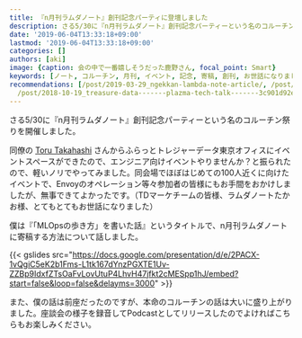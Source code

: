 ```yaml
---
title: 『n月刊ラムダノート』創刊記念パーティに登壇しました
description: さる5/30に『n月刊ラムダノート』創刊記念パーティーという名のコルーチン祭りを開催しました。
date: '2019-06-04T13:33:18+09:00'
lastmod: '2019-06-04T13:33:18+09:00'
categories: []
authors: [aki]
image: {caption: 会の中で一番嬉しそうだった鹿野さん, focal_point: Smart}
keywords: [ノート, コルーチン, 月刊, イベント, 記念, 寄稿, 創刊, お世話になりました, mlops, 祭り]
recommendations: [/post/2019-03-29_ngekkan-lambda-note-article/, /post/2006-07-28-xia-nanode/,
  /post/2018-10-19_treasure-data-------plazma-tech-talk-------3c901d92e973/]
---
```


さる5/30に『n月刊ラムダノート』創刊記念パーティーという名のコルーチン祭りを開催しました。

同僚の [Toru Takahashi](https://medium.com/u/6435ab79ba27) さんからふらっとトレジャーデータ東京オフィスにイベントスペースができたので、エンジニア向けイベントやりませんか？と振られたので、軽いノリでやってみました。同会場でほぼはじめての100人近くに向けたイベントで、Envoyのオペレーション等々参加者の皆様にもお手間をおかけしましたが、無事できてよかったです。（TDマーケチームの皆様、ラムダノートたかお様、とてもとてもお世話になりました）

僕は『「MLOpsの歩き方」を書いた話』というタイトルで、n月刊ラムダノートに寄稿する方法について話しました。

{{< gslides src="https://docs.google.com/presentation/d/e/2PACX-1vQgiC5eK2b1Fms-L1tk167dYnzPGXTE1Uv-ZZBp9IdxfZTsOaFvLovUtuP4LhvH47jfkt2cMESpp1hJ/embed?start=false&loop=false&delayms=3000" >}}

また、僕の話は前座だったのですが、本命のコルーチンの話は大いに盛り上がりました。座談会の様子を録音してPodcastとしてリリースしたのでよければこちらもお楽しみください。

<div class="iframely-embed"><div class="iframely-responsive" style="height: 140px; padding-bottom: 0;"><a href="https://randomfacts.club/2" data-iframely-url="//iframely.net/0YD4Idm"></a></div></div><script async src="//iframely.net/embed.js" charset="utf-8"></script>
